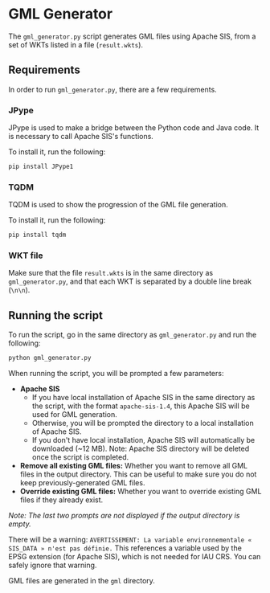 # GML Generator
The `gml_generator.py` script generates GML files using Apache SIS, from a set of WKTs listed in a file (`result.wkts`).

## Requirements
In order to run `gml_generator.py`, there are a few requirements.

### JPype
JPype is used to make a bridge between the Python code and Java code. It is necessary to call Apache SIS's functions.

To install it, run the following:
```python
pip install JPype1
```

### TQDM
TQDM is used to show the progression of the GML file generation.

To install it, run the following:
```python
pip install tqdm
```

### WKT file
Make sure that the file `result.wkts` is in the same directory as `gml_generator.py`, and that each WKT is separated by a double line break (`\n\n`).

## Running the script
To run the script, go in the same directory as `gml_generator.py` and run the following:
```python
python gml_generator.py
```

When running the script, you will be prompted a few parameters:
* **Apache SIS**
    * If you have local installation of Apache SIS in the same directory as the script, with the format `apache-sis-1.4`, this Apache SIS will be used for GML generation.
    * Otherwise, you will be prompted the directory to a local installation of Apache SIS.
    * If you don't have local installation, Apache SIS will automatically be downloaded (~12 MB). Note: Apache SIS directory will be deleted once the script is completed.
* **Remove all existing GML files:** Whether you want to remove all GML files in the output directory. This can be useful to make sure you do not keep previously-generated GML files.
* **Override existing GML files:** Whether you want to override existing GML files if they already exist.

*Note: The last two prompts are not displayed if the output directory is empty.*

There will be a warning: `AVERTISSEMENT: La variable environnementale « SIS_DATA » n'est pas définie.` This references a variable used by the EPSG extension (for Apache SIS), which is not needed for IAU CRS. You can safely ignore that warning.

GML files are generated in the `gml` directory.
